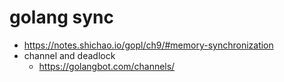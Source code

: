 # golang sync
* https://notes.shichao.io/gopl/ch9/#memory-synchronization
* channel and deadlock
  * https://golangbot.com/channels/
